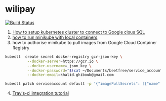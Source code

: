 # wilipay
[![Build Status](https://travis-ci.com/wilipay/wilipay.svg?token=gre7NQjoinSkmrrbkqMV&branch=master)](https://travis-ci.com/wilipay/wilipay)
1. [How to setup kubernetes cluster to connect to Google clous SQL](https://cloud.google.com/sql/docs/postgres/connect-kubernetes-engine)
2. [how to run minikube with local containers](https://stackoverflow.com/questions/42564058/how-to-use-local-docker-images-in-kubernetes/42564211)
3. how to authorise minikube to pull images from Google Cloud Container Registry
```bash
kubectl  create secret docker-registry gcr-json-key \
          --docker-server=https://gcr.io \
          --docker-username=_json_key \
          --docker-password="$(cat ~/Documents/beetfree/service_accounts/gcr-test.json)" \
          --docker-email=khalid.ghiboub@gmail.com
```

```bash 
kubectl patch serviceaccount default -p '{"imagePullSecrets": [{"name": "gcr-json-key"}]}'
```
4. [Travis-ci integration tutorial](https://medium.com/google-cloud/continuous-delivery-in-a-microservice-infrastructure-with-google-container-engine-docker-and-fb9772e81da7)

